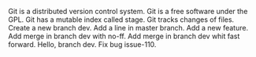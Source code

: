 Git is a distributed version control system.
Git is a free software under the GPL.
Git has a mutable index called stage.
Git tracks changes of files.
Create a new branch dev.
Add a line in master branch.
Add a new feature.
Add merge in branch dev with no-ff.
Add merge in branch dev whit fast forward.
Hello, branch dev.
Fix bug issue-110.



